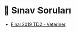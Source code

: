 # 📃 Sınav Soruları

<!--YPackage.YGitbookIntegration-tarafından-otomatik-oluşturulmuştur-->

- [Final 2019 TD2 - Veteriner](Final%202019%20TD2%20-%20Veteriner.pdf)

<!--YPackage.YGitbookIntegration-tarafından-otomatik-oluşturulmuştur-->
